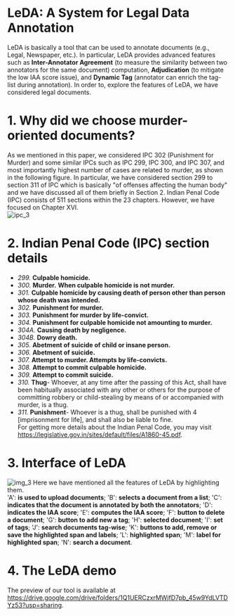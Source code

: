 # LeDA: A System for Legal Data Annotation
LeDA is basically a tool that can be used to annotate documents (e.g., Legal, Newspaper, etc.). In particular, LeDA provides advanced features such as **Inter-Annotator Agreement** (to measure the similarity between two annotators for the same document) computation, **Adjudication** (to mitigate the low IAA score issue), and **Dynamic Tag** (annotator can enrich the tag-list during annotation). In order to, explore the features of LeDA, we have considered legal documents.
# 1. Why did we choose murder-oriented documents?
As we mentioned in this paper, we considered IPC 302 (Punishment for Murder) and some similar IPCs such as IPC 299, IPC 300, and IPC 307, and most importantly highest number of cases are related to murder, as shown in the following figure. In particular, we have considered section 299 to section 311 of IPC which is basically "of offenses affecting the human body" and we have discussed all of them briefly in Section 2. Indian Penal Code (IPC) consists of 511 sections within the 23 chapters. However, we have focused on Chapter XVI. <br/>
![ipc_3](https://github.com/subinayadhikary/LeDA/assets/50978159/e1f6674a-938a-4060-b0e6-a98054251c67)
# 2. Indian Penal Code (IPC) section details
- *299.* **Culpable homicide.** <br />
- *300.* **Murder.** **When culpable homicide is not murder.** <br />
- *301.* **Culpable homicide by causing death of person other than person whose death was intended.** <br />
- *302.* **Punishment for murder.** <br />
- *303.* **Punishment for murder by life-convict.** <br />
- *304.* **Punishment for culpable homicide not amounting to murder.** <br />
- *304A.* **Causing death by negligence.** <br />
- *304B.* **Dowry death.** <br />
- *305.* **Abetment of suicide of child or insane person.** <br />
- *306.* **Abetment of suicide.** <br />
- *307.* **Attempt to murder. Attempts by life-convicts.** <br />
- *308.* **Attempt to commit culpable homicide.** <br />
- *309.* **Attempt to commit suicide.** <br />
- *310.* **Thug**- Whoever, at any time after the passing of this Act, shall have been habitually associated
with any other or others for the purpose of committing robbery or child-stealing by means of or
accompanied with murder, is a thug. <br />
- *311.* **Punishment**- Whoever is a thug, shall be punished with 4 [imprisonment for life], and shall also
be liable to fine. <br />
For getting more details about the Indian Penal Code, you may visit https://legislative.gov.in/sites/default/files/A1860-45.pdf.  <br />
# 3. Interface of LeDA
![img_3](https://github.com/subinayadhikary/LeDA/assets/50978159/bc06a779-6665-4221-bbfb-e803583039e2)
Here we have mentioned all the features of LeDA by highlighting them. <br />
'A': **is used to upload documents**; 'B': **selects a document from a list**; 'C': **indicates that the document is annotated by both the annotators**; 'D': **indicates the IAA score**; 'E': **computes the IAA score**; 'F': **button to delete a document**; 'G': **button to add new a tag**; 'H': **selected document**; 'I': **set of tags**; 'J': **search documents tag-wise**; 'K': **buttons to add, remove or save the highlighted span and labels**; 'L': **highlighted span**; 'M': **label for highlighted span**; 'N': **search a document**.

# 4. The LeDA demo
The preview of our tool is available at https://drive.google.com/drive/folders/1Q1UERCzxrMWjfD7pb_45w9YdLVTDYz53?usp=sharing.




